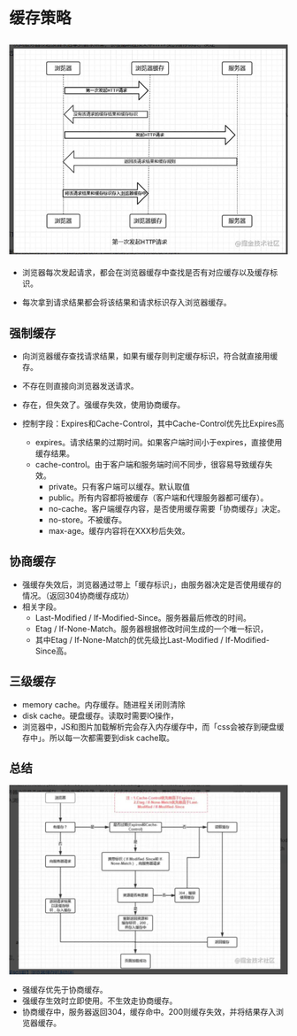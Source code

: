 # 缓存策略
## ![](/image/流程图.png)

- 浏览器每次发起请求，都会在浏览器缓存中查找是否有对应缓存以及缓存标识。

- 每次拿到请求结果都会将该结果和请求标识存入浏览器缓存。

## 强制缓存
- 向浏览器缓存查找请求结果，如果有缓存则判定缓存标识，符合就直接用缓存。
- 不存在则直接向浏览器发送请求。
- 存在，但失效了。强缓存失效，使用协商缓存。

- 控制字段：Expires和Cache-Control，其中Cache-Control优先比Expires高
  - expires。请求结果的过期时间。如果客户端时间小于expires，直接使用缓存结果。
  - cache-control。由于客户端和服务端时间不同步，很容易导致缓存失效。
    - private。只有客户端可以缓存。默认取值
    - public。所有内容都将被缓存（客户端和代理服务器都可缓存）。
    - no-cache。客户端缓存内容，是否使用缓存需要「协商缓存」决定。
    - no-store。不被缓存。
    - max-age。缓存内容将在XXX秒后失效。

## 协商缓存
- 强缓存失效后，浏览器通过带上「缓存标识」，由服务器决定是否使用缓存的情况。（返回304协商缓存成功）
- 相关字段。
  - Last-Modified / If-Modified-Since。服务器最后修改的时间。
  - Etag / If-None-Match。服务器根据修改时间生成的一个唯一标识，
  - 其中Etag / If-None-Match的优先级比Last-Modified / If-Modified-Since高。

## 三级缓存
- memory cache。内存缓存。随进程关闭则清除
- disk cache。硬盘缓存。读取时需要IO操作，
- 浏览器中，JS和图片加载解析完会存入内存缓存中，而「css会被存到硬盘缓存中」。所以每一次都需要到disk cache取。
## 总结

![](/image/缓存策略.png)

- 强缓存优先于协商缓存。
- 强缓存生效时立即使用。不生效走协商缓存。
- 协商缓存中，服务器返回304，缓存命中。200则缓存失效，并将结果存入浏览器缓存。
